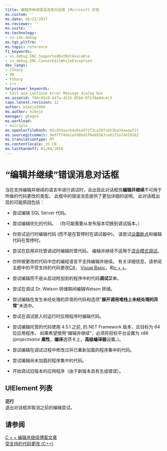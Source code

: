 ```yaml
---
title: 编辑并继续错误消息对话框 |Microsoft 文档
ms.custom: ''
ms.date: 06/22/2017
ms.reviewer: ''
ms.suite: ''
ms.technology:
- vs-ide-debug
ms.tgt_pltfrm: ''
ms.topic: reference
f1_keywords:
- vs.debug.ENC.SupportedButNotAvaiable
- vs.debug.ENC.CannotEditWhileException
dev_langs:
- CSharp
- VB
- FSharp
- C++
helpviewer_keywords:
- Edit and Continue Error Message dialog box
ms.assetid: f98c91c0-447a-4533-85b6-87170a0dc4c3
caps.latest.revision: 12
author: mikejo5000
ms.author: mikejo
manager: ghogen
ms.workload:
- multiple
ms.openlocfilehash: 01cd34aacb4abea5f2f3ce29fcb53ba34aaeaf21
ms.sourcegitcommit: 9e6ff74da1afd8bd2f0e69387ce81f2a74619182
ms.translationtype: MT
ms.contentlocale: zh-CN
ms.lasthandoff: 01/04/2018
---
```

# <a name="edit-and-continue-error-message-dialog-box"></a>“编辑并继续”错误消息对话框
当在支持编辑并继续的语言中进行调试时，会出现此对话框但**编辑并继续**不可用于所做的代码更改的类型。 此框中的错误消息提供了更加详细的说明。 此对话框出现的可能原因包括：  

-   尝试编辑 SQL Server 代码。

-   尝试编辑优化的代码。 （你可能需要从发布版本切换到调试版本。）

-   你尝试运行时编辑代码 (而不是在暂停时在调试器中)。 请尝试[设置断点](../debugger/using-breakpoints.md)和编辑代码在暂停时。

-   尝试在启用非托管调试时编辑托管代码。 编辑并继续不适用于[混合模式调试](../debugger/how-to-debug-in-mixed-mode.md)。

-   你所做更改的代码中您的编程语言不支持编辑并继续。 有关详细信息，请参阅主题中的不受支持的代码更改[C#](../debugger/supported-code-changes-csharp.md)， [Visual Basic](../debugger/unsupported-edits-in-visual-basic-edit-and-continue.md)，和[c + +](../debugger/supported-code-changes-cpp.md)。
  
-   尝试编辑而不是从启动附加到的程序中的代码**调试**菜单。  
  
-   尝试在调试 Dr. Watson 转储期间编辑Watson 转储。  
  
-   尝试编辑在发生未经处理的异常的代码和选项"**展开调用堆栈上未经处理的异常**"未选中。  
  
-   尝试在调试嵌入的运行时应用程序时编辑代码。
  
-   尝试编辑托管的代码使用 4.5.1 之前, 的.NET Framework 版本，且目标为 64 位应用程序。 如果希望使用“编辑并继续”，必须将目标平台设置为 x86 (*projectname* **属性**，**编译**选项卡上，**高级编译器**设置。)。  
  
-   尝试编辑在调试过程中修改过并已重新加载的程序集中的代码。  
  
-   尝试编辑尚未加载的程序集中的代码。  
  
-   开始调试旧版本的应用程序（由于新版本具有生成错误）。
  
## <a name="uielement-list"></a>UIElement 列表  
 **还行**  
 退出对话框并取消之前的编辑尝试。  
  
## <a name="see-also"></a>请参阅  
 [C + + 编辑并继续博客文章](https://blogs.msdn.microsoft.com/vcblog/2016/07/01/c-edit-and-continue-in-visual-studio-2015-update-3/)  
 [受支持的代码更改 (C++)](../debugger/supported-code-changes-cpp.md)